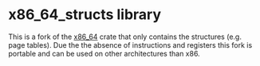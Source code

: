 # x86_64_structs library

This is a fork of the [x86_64](https://github.com/rust-osdev/x86_64) crate that only contains the structures (e.g. page tables).
Due the the absence of instructions and registers this fork is portable
and can be used on other architectures than x86.

